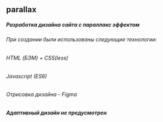 ## parallax
##### Разработка дизайна сайта с параллакс эффектом 
###### При создании были использованы следующие технологии:
###### HTML (БЭМ) + CSS(less)
###### Javascript (ES6)
###### Отрисовка дизайна - Figma
##### Адаптивный дизайн не предусмотрен 
